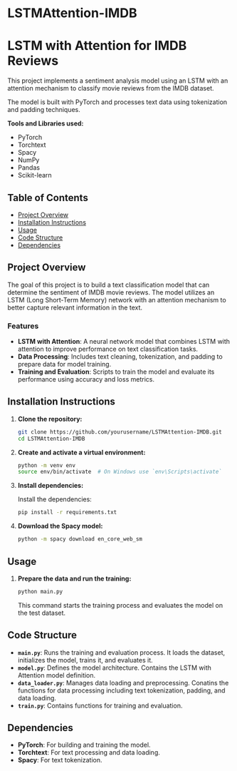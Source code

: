 # LSTMAttention-IMDB

# LSTM with Attention for IMDB Reviews

This project implements a sentiment analysis model using an LSTM with an attention mechanism to classify movie reviews from the IMDB dataset. 

The model is built with PyTorch and processes text data using tokenization and padding techniques.

**Tools and Libraries used:**
* PyTorch
* Torchtext
* Spacy
* NumPy
* Pandas
* Scikit-learn



## Table of Contents

- [Project Overview](#project-overview)
- [Installation Instructions](#installation-instructions)
- [Usage](#usage)
- [Code Structure](#code-structure)
- [Dependencies](#dependencies)


## Project Overview

The goal of this project is to build a text classification model that can determine the sentiment of IMDB movie reviews. The model utilizes an LSTM (Long Short-Term Memory) network with an attention mechanism to better capture relevant information in the text. 

### Features

- **LSTM with Attention**: A neural network model that combines LSTM with attention to improve performance on text classification tasks.
- **Data Processing**: Includes text cleaning, tokenization, and padding to prepare data for model training.
- **Training and Evaluation**: Scripts to train the model and evaluate its performance using accuracy and loss metrics.

## Installation Instructions

1. **Clone the repository:**

    ```bash
    git clone https://github.com/yourusername/LSTMAttention-IMDB.git
    cd LSTMAttention-IMDB
    ```

2. **Create and activate a virtual environment:**

    ```bash
    python -m venv env
    source env/bin/activate  # On Windows use `env\Scripts\activate`
    ```

3. **Install dependencies:**

    Install the dependencies:

    ```bash
    pip install -r requirements.txt
    ```

4. **Download the Spacy model:**

    ```bash
    python -m spacy download en_core_web_sm
    ```

## Usage

1. **Prepare the data and run the training:**

    ```bash
    python main.py
    ```

    This command starts the training process and evaluates the model on the test dataset.



## Code Structure

- **`main.py`**: Runs the training and evaluation process. It loads the dataset, initializes the model, trains it, and evaluates it.
- **`model.py`**: Defines the model architecture. Contains the LSTM with Attention model definition.
- **`data_loader.py`**: Manages data loading and preprocessing. Conatins the functions for data processing including text tokenization, padding, and data loading.
- **`train.py`**: Contains functions for training and evaluation.

## Dependencies

- **PyTorch**: For building and training the model.
- **Torchtext**: For text processing and data loading.
- **Spacy**: For text tokenization.

